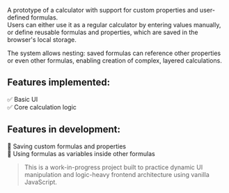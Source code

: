 A prototype of a calculator with support for custom properties and user-defined formulas.  
Users can either use it as a regular calculator by entering values manually, or define reusable formulas and properties, which are saved in the browser's local storage.

The system allows nesting: saved formulas can reference other properties or even other formulas, enabling creation of complex, layered calculations.

<h2>Features implemented:</h2>
✅ Basic UI <br>
✅ Core calculation logic<br>

<h2>Features in development:</h2>
🔧 Saving custom formulas and properties<br>
🔧 Using formulas as variables inside other formulas<br>

> This is a work-in-progress project built to practice dynamic UI manipulation and logic-heavy frontend architecture using vanilla JavaScript.

